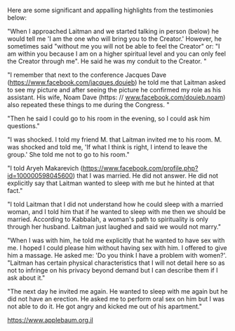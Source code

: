 Here are some significant and appalling highlights from the testimonies below:

"When I approached Laitman and we started talking in person (below) he would tell me 'I am the one who will bring you to the Creator.'
However, he sometimes said "without me you will not be able to feel the Creator" or: "I am within you because I am on a higher spiritual level and you can only feel the Creator through me". He said he was my conduit to the Creator. "

"I remember that next to the conference Jacques Dave (https://www.facebook.com/jacques.douieb) he told me that Laitman asked to see my picture and after seeing the picture he confirmed my role as his assistant. His wife, Noam Dave (https: // www.facebook.com/douieb.noam) also repeated these things to me during the Congress. "

"Then he said I could go to his room in the evening, so I could ask him questions."

"I was shocked. I told my friend M. that Laitman invited me to his room. M. was shocked and told me, 'If what I think is right, I intend to leave the group.' She told me not to go to his room."

"I told Aryeh Makarevich (https://www.facebook.com/profile.php?id=100000598045600) that I was married. He did not answer. He did not explicitly say that Laitman wanted to sleep with me but he hinted at that fact."

"I told Laitman that I did not understand how he could sleep with a married woman, and I told him that if he wanted to sleep with me then we should be married. According to Kabbalah, a woman's path to spirituality is only through her husband. Laitman just laughed and said we would not marry."

"When I was with him, he told me explicitly that he wanted to have sex with me. I hoped I could please him without having sex with him. I offered to give him a massage. He asked me: 'Do you think I have a problem with women?'. "Laitman has certain physical characteristics that I will not detail here so as not to infringe on his privacy beyond demand but I can describe them if I ask about it."

"The next day he invited me again. He wanted to sleep with me again but he did not have an erection. He asked me to perform oral sex on him but I was not able to do it. He got angry and kicked me out of his apartment."

https://www.applebaum.org.il
